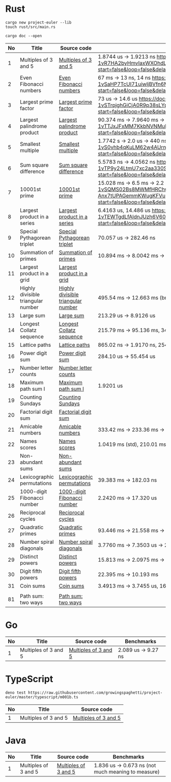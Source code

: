 # Rust

```
cargo new project-euler --lib
touch rust/src/main.rs
```

```
cargo doc --open
```

| No | Title                      | Source code                             | Benchmarks |
|----|----------------------------|-----------------------------------------|------------|
| 1  | Multiples of 3 and 5       | [Multiples of 3 and 5](rust/src/m1.rs)       | 1.8744 us -> 1.9213 ns https://docs.google.com/presentation/d/e/2PACX-1vR7HA2byHmvIaxWXOhdLJMXgsyf7M5vx7ZWRU2ZV4qGgIOFrLaehDqONZVPYB_tLZdrCRFmUgMAagf9/pub?start=false&loop=false&delayms=60000 |
| 2  | Even Fibonacci numbers     | [Even Fibonacci numbers](rust/src/m2.rs)     | 67 ms -> 13 ns, 14 ns https://docs.google.com/presentation/d/e/2PACX-1vSaHP7TcUI71uiwljBVfn6M7yFRxgXos451Bcb_q-y0h__0CLFzDZn916HYRaj-y_hfgcS-MUbDsEh6/pub?start=false&loop=false&delayms=60000 |
| 3  | Largest prime factor       | [Largest prime factor](rust/src/m3.rs)       | 73 us -> 14.6 us https://docs.google.com/presentation/d/e/2PACX-1vSTrpjghGiCjA0R9p38sLYptZYTiHKxk_Xljri6TMzeMCjf7lyjq1WSWaIKIJxBDG_sc7dpzfyhbaqz/pub?start=false&loop=false&delayms=60000 |
| 4  | Largest palindrome product | [Largest palindrome product](rust/src/m4.rs) | 90.374 ms -> 7.9640 ms -> 62.194 us -> 3.0 us https://docs.google.com/presentation/d/e/2PACX-1vTTJxJFxMM7KkbNVNMuhPlLG4EJdhHkaJKgibWTKEeKjuzUlvoNJ-qDBOC9qDxd9FbIS4y-Zf76P5F8/pub?start=false&loop=false&delayms=60000 |
| 5  | Smallest multiple          | [Smallest multiple](rust/src/m5.rs)          | 1.7742 s -> 2.0 us -> 440 ns https://docs.google.com/presentation/d/e/2PACX-1vS0vhb4qKuLM62w4AUrn4DQfhzn9hKKS3NmOkhPK3t30mMhf7wB_KqFh5fz0vmGPZcpjP12FT7tlxZT/pub?start=false&loop=false&delayms=60000 |
| 6 | Sum square difference | [Sum square difference](rust/src/m6.rs) | 5.5783 ns -> 4.0562 ns https://docs.google.com/presentation/d/e/2PACX-1vTP9y24LtmU7xc2aa330SN3Ckv41Nhh_Syv8CHEGfe7SsPqUlmIPoXfReOZbVaJWUGS_WXD6L2X7vql/pub?start=false&loop=false&delayms=60000 |
| 7 | 10001st prime         | [10001st prime](rust/src/m7.rs)         | 15.028 ms -> 6.5 ms -> 2.2 ms https://docs.google.com/presentation/d/e/2PACX-1vSQMS02Bs8MWMfHRChuI3eTMbxC-Anx7tUPAGemmKWugKFVup2d25ipBwcU5OQdcxHluC3wQxY6M9Bp/pub?start=false&loop=false&delayms=60000 |
| 8 | Largest product in a series         | [Largest product in a series](rust/src/m8.rs)         | 6.4163 us, 14.486 us https://docs.google.com/presentation/d/e/2PACX-1vTEWTgdLfAldnJUzh6V60O0nKBBOaW7c62PG1N8pI2WPrHzCXCumfBSeJm8BvtmaMQRb7adqd8AtcWJ/embed?start=false&loop=false&delayms=60000 |
| 9 | Special Pythagorean triplet         | [Special Pythagorean triplet](rust/src/m9.rs)         | 70.057 us -> 282.46 ns |
| 10 | Summation of primes         | [Summation of primes](rust/src/m10.rs)         | 10.894 ms -> 8.0042 ms -> 6.8499 ms -> 5.6620 ms |
| 11 | Largest product in a grid         | [Largest product in a grid](rust/src/m11.rs)         | |
| 12 | Highly divisible triangular number         | [Highly divisible triangular number](rust/src/m12.rs)         | 495.54 ms -> 12.663 ms (brute force), 36.857 ms (1000 primes), 2.3902 ms (ten primes) |
| 13 | Large sum         | [Large sum](rust/src/m13.rs)         | 213.29 us -> 8.9126 us  |
| 14 | Longest Collatz sequence         | [Longest Collatz sequence](rust/src/m14.rs)         | 215.79 ms -> 95.136 ms, 343.39 ms -> 586.73 ms (hashmap, deterioration) |
| 15 | Lattice paths         | [Lattice paths](rust/src/m15.rs)         | 865.02 ns -> 1.9170 ns, 254.73 ns, 80.565 ns |
| 16 | Power digit sum         | [Power digit sum](rust/src/m16.rs)         | 284.10 us -> 55.454 us |
| 17 | Number letter counts         | [Number letter counts](rust/src/m17.rs)         |  |
| 18 | Maximum path sum I         | [Maximum path sum I](rust/src/m18.rs)         | 1.9201 us |
| 19 | Counting Sundays        | [Counting Sundays](rust/src/m19.rs)         | |
| 20 | Factorial digit sum        | [Factorial digit sum](rust/src/m20.rs)         | |
| 21 |  Amicable numbers       | [Amicable numbers](rust/src/m21.rs)         | 333.42 ms -> 233.36 ms -> 3.7326 ms |
| 22 |  Names scores       | [Names scores](rust/src/m22.rs)         | 1.0419 ms (std), 210.01 ms -> 170.67 ms -> 2.1485 ms |
| 23 |  Non-abundant sums      | [Non-abundant sums](rust/src/m23.rs)         |  |
| 24 |  Lexicographic permutations      | [Lexicographic permutations](rust/src/m24.rs)         | 39.383 ms -> 182.03 ns |
| 25 | 1000-digit Fibonacci number | [1000-digit Fibonacci number](rust/src/m25.rs) | 2.2420 ms -> 17.320 us |
| 26 | Reciprocal cycles | [Reciprocal cycles](rust/src/m26.rs) | |
| 27 | Quadratic primes | [Quadratic primes](rust/src/m27.rs) | 93.446 ms -> 21.558 ms -> 8.0667 ms |
| 28 | Number spiral diagonals | [Number spiral diagonals](rust/src/m28.rs) | 3.7760 ms -> 7.3503 us -> 2.2267 ns |
| 29 | Distinct powers | [Distinct powers](rust/src/m29.rs) | 15.813 ms -> 2.0975 ms -> 1.1515 ms |
| 30 | Digit fifth powers | [Digit fifth powers](rust/src/m30.rs) | 22.395 ms -> 10.193 ms |
| 31 | Coin sums | [Coin sums](rust/src/m31.rs) | 3.4913 ms -> 3.7455 us, 16.639 ms -> 25.304 us |
|  |  |  |  |
| 81 | Path sum: two ways | [Path sum: two ways](rust/src/m81.rs) | |

# Go

| No | Title                      | Source code                             | Benchmarks |
|----|----------------------------|-----------------------------------------|------------|
| 1  | Multiples of 3 and 5       | [Multiples of 3 and 5](go/internal/answer)       | 2.089 us -> 9.27 ns |

# TypeScript

```
deno test https://raw.githubusercontent.com/growingspaghetti/project-euler/master/typescript/m001b.ts
```

| No | Title                      | Source code                             |
|----|----------------------------|-----------------------------------------|
| 1  | Multiples of 3 and 5       | [Multiples of 3 and 5](typescript)       |

# Java

| No | Title                      | Source code                             | Benchmarks |
|----|----------------------------|-----------------------------------------|------------|
| 1  | Multiples of 3 and 5       | [Multiples of 3 and 5](java/src/main/java/com/github/growingspaghetti/) | 1.836 us -> 0.673 ns (not much meaning to measure) |
